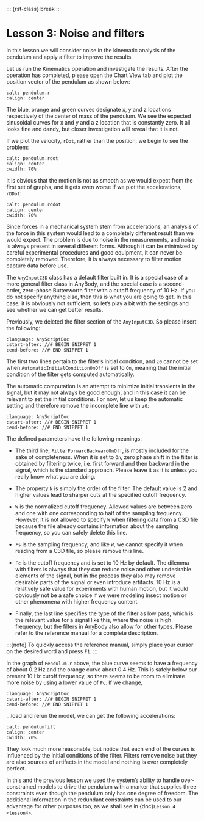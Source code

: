 ::: {rst-class} break
:::

# Lesson 3: Noise and filters

In this lesson we will consider noise in the kinematic analysis of the
pendulum and apply a filter to improve the results.

Let us run the Kinematics operation and investigate the results. After
the operation has completed, please open the Chart View tab and
plot the position vector of the pendulum as shown below:

```{image} _static/lesson3/image1.png
:alt: pendulum.r
:align: center
```

The blue, orange and green curves designate x, y and z locations
respectively of the center of mass of the pendulum. We see the expected
sinusoidal curves for x and y and a z location that is constantly zero.
It all looks fine and dandy, but closer investigation will reveal that
it is not.

If we plot the velocity, `rDot`, rather than the position, we begin to see
the problem:

```{image} _static/lesson3/image2.png
:alt: pendulum.rdot
:align: center
:width: 70%
```

It is obvious that the motion is not as smooth as we would expect from
the first set of graphs, and it gets even worse if we plot the
accelerations, `rDDot`:

```{image} _static/lesson3/image3.png
:alt: pendulum.rddot
:align: center
:width: 70%
```

Since forces in a mechanical system stem from accelerations, an analysis
of the force in this system would lead to a completely different result
than we would expect. The problem is due to noise in the measurements,
and noise is always present in several different forms. Although it can
be minimized by careful experimental procedures and good equipment, it
can never be completely removed. Therefore, it is always necessary to
filter motion capture data before use.

The `AnyInputC3D` class has a default filter built in. It is a special
case of a more general filter class in AnyBody, and the special case is
a second-order, zero-phase Butterworth filter with a cutoff frequency of
10 Hz. If you do not specify anything else, then this is what you are
going to get. In this case, it is obviously not sufficient, so let’s
play a bit with the settings and see whether we can get better results.

Previously, we deleted the filter section of the `AnyInputC3D`. So please insert
the following:

```{literalinclude} Snippets/lesson3/snip.Pendulum.main-1.any
:language: AnyScriptDoc
:start-after: //# BEGIN SNIPPET 1
:end-before: //# END SNIPPET 1
```

The first two lines pertain to the filter’s initial condition, and `z0`
cannot be set when `AutomaticInitialConditionOnOff` is set to `On`, meaning
that the initial condition of the filter gets computed automatically.

The automatic computation is an attempt to minimize initial transients
in the signal, but it may not always be good enough, and in this case it
can be relevant to set the initial conditions. For now, let us keep the
automatic setting and therefore remove the incomplete line with `z0`:

```{literalinclude} Snippets/lesson3/snip.Pendulum.main-2.any
:language: AnyScriptDoc
:start-after: //# BEGIN SNIPPET 1
:end-before: //# END SNIPPET 1
```

The defined parameters have the following meanings:

 - The third line, `FilterForwardBackwardOnOff`, is mostly included for the
sake of completeness. When it is set to `On`, zero phase shift in the
filter is obtained by filtering twice, i.e. first forward and then
backward in the signal, which is the standard approach. Please leave it
as it is unless you really know what you are doing.

 - The property `N` is simply the order of the filter. The default value is 2
and higher values lead to sharper cuts at the specified cutoff
frequency.

 - `W` is the normalized cutoff frequency. Allowed values are between zero
and one with one corresponding to half of the sampling frequency.
However, it is not allowed to specify `W` when filtering data from a C3D
file because the file already contains information about the sampling
frequency, so you can safely delete this line.

 - `Fs` is the sampling frequency, and like `W`, we cannot specify it when
reading from a C3D file, so please remove this line.

 - `Fc` is the cutoff frequency and is set to 10 Hz by default. The dilemma
with filters is always that they can reduce noise and other undesirable
elements of the signal, but in the process they also may remove
desirable parts of the signal or even introduce artifacts. 10 Hz is a
relatively safe value for experiments with human motion, but it would
obviously not be a safe choice if we were modeling insect motion or
other phenomena with higher frequency content.

 - Finally, the last line specifies the type of the filter as low pass,
which is the relevant value for a signal like this, where the noise is
high frequency, but the filters in AnyBody also allow for other types.
Please refer to the reference manual for a complete description.

:::{note}
To quickly access the reference manual, simply place your cursor on 
the desired word and press `F1`.
:::

In the graph of `Pendulum.r` above, the blue curve seems to have a
frequency of about 0.2 Hz and the orange curve about 0.4 Hz. This is
safely below our present 10 Hz cutoff frequency, so there seems to be
room to eliminate more noise by using a lower value of `Fc`. If we change,

```{literalinclude} Snippets/lesson3/snip.Pendulum.main-3.any
:language: AnyScriptDoc
:start-after: //# BEGIN SNIPPET 1
:end-before: //# END SNIPPET 1
```

…load and rerun the model, we can get the following accelerations:

```{image} _static/lesson3/image4.png
:alt: pendulumfilt
:align: center
:width: 70%
```

They look much more reasonable, but notice that each end of the curves is
influenced by the initial conditions of the filter. Filters remove noise
but they are also sources of artifacts in the model and nothing is ever
completely perfect.

In this and the previous lesson we used the system’s ability to handle
over-constrained models to drive the pendulum with a marker that
supplies three constraints even though the pendulum only has one degree
of freedom. The additional information in the redundant constraints can
be used to our advantage for other purposes too, as we shall see in
{doc}`Lesson 4 <lesson4>`.

